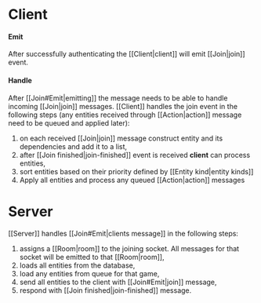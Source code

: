 # Client
#### Emit
After successfully authenticating the [[Client|client]] will emit [[Join|join]] event.
#### Handle
After [[Join#Emit|emitting]] the message needs to be able to handle incoming [[Join|join]] messages.
[[Client]] handles the join event in the following steps (any entities received through [[Action|action]] message need to be queued and applied later):
1. on each received [[Join|join]] message construct entity and its dependencies and add it to a list,
2. after [[Join finished|join-finished]]  event is received **client** can process entities,
3. sort entities based on their priority defined by [[Entity kind|entity kinds]]
4. Apply all entities and process any queued [[Action|action]] messages

# Server
[[Server]] handles [[Join#Emit|clients message]]  in the following steps:
1. assigns a [[Room|room]] to the joining socket. All messages for that socket will be emitted to that [[Room|room]],
2. loads all entities from the database,
3. load any entities from queue for that game,
4. send all entities to the client with [[Join#Emit|join]] message,
5. respond with [[Join finished|join-finished]] message.


